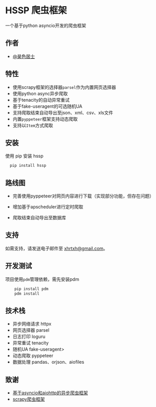 
# HSSP 爬虫框架

一个基于python asyncio开发的爬虫框架
## 作者

- [@昊色居士](https://github.com/x-haose)


## 特性

- 使用scrapy框架的选择器`parsel`作为内置网页选择器
- 使用python async异步爬取
- 基于tenacity的自动异常重试
- 基于fake-useragent的可选随机UA
- 支持爬取结束自动导出至json、xml、csv、xls文件
- 内置`pyppeteer`框架支持动态爬取
- 支持以`Item`方式爬取


## 安装

使用 pip 安装 hssp

```bash
  pip install hssp
```
    
## 路线图

- 完善使用pyppeteer对网页内容进行下载（实现部分功能，但存在问题）

- 增加基于apscheduler进行定时爬取

- 爬取结束自动导出至数据库


## 支持

如需支持，请发送电子邮件至 xhrtxh@gmail.com。


## 开发测试

项目使用`pdm`管理依赖，需先安装pdm

```bash
    pip install pdm
    pdm install
```


## 技术栈

- 异步网络请求 httpx
- 网页选择器 parsel
- 日志打印 loguru
- 异常重试 tenacity
- 随机UA fake-useragent>
- 动态爬取 pyppeteer
- 数据处理 pandas、orjson、aiofiles
## 致谢

 - [基于asyncio和aiohttp的异步爬虫框架](https://github.com/howie6879/ruia)
 - [scrapy爬虫框架](https://github.com/scrapy/scrapy)

